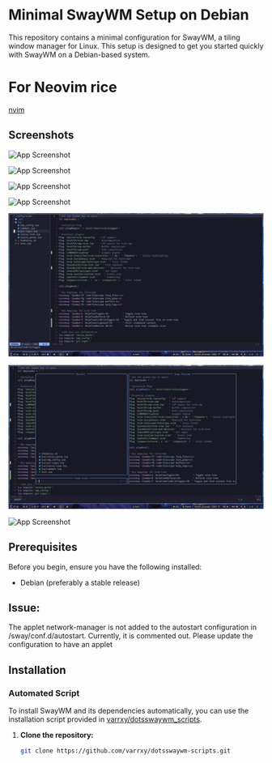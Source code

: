 # Minimal SwayWM Setup on Debian

This repository contains a minimal configuration for SwayWM, a tiling window manager for Linux. This setup is designed to get you started quickly with SwayWM on a Debian-based system.

# For Neovim rice
[nvim](https://github.com/varrxy/VimVarrxy)

## Screenshots

![App Screenshot](https://i.postimg.cc/T1h1dXSz/fullscreen-screenshot-5.png)

![App Screenshot](https://i.postimg.cc/8PpQrHzC/fullscreen-screenshot-6.png)

![App Screenshot](https://i.postimg.cc/brFTrpvk/fullscreen-screenshot-7.png)

![App Screenshot](https://i.postimg.cc/7ZrzVfjb/fullscreen-screenshot-8.png)

![App Screenshot](https://raw.githubusercontent.com/varrxy/share/refs/heads/main/IMG_20241006_175603_212.jpg)

![App Screenshot](https://raw.githubusercontent.com/varrxy/share/refs/heads/main/IMG_20241006_175557_892.jpg)

![App Screenshot](https://i.postimg.cc/65jtc01h/IMG20241005162317.jpg)
## Prerequisites

Before you begin, ensure you have the following installed:

- Debian (preferably a stable release)

## Issue: 

The applet network-manager is not added to the autostart configuration in /sway/conf.d/autostart. Currently, it is commented out. Please update the configuration to have an applet

## Installation

### Automated Script

To install SwayWM and its dependencies automatically, you can use the installation script provided in [varrxy/dotsswaywm_scripts](https://github.com/varrxy/dotsswaywm-scripts). 

1. **Clone the repository:**

   ```bash
   git clone https://github.com/varrxy/dotsswaywm-scripts.git
